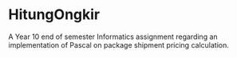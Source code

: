 # HitungOngkir
A Year 10 end of semester Informatics assignment regarding an implementation of Pascal on package shipment pricing calculation.
